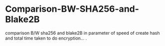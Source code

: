 # Comparison-BW-SHA256-and-Blake2B
comparison B/W sha256 and blake2B in parameter of speed of create hash and total time taken to do encryption...
.
